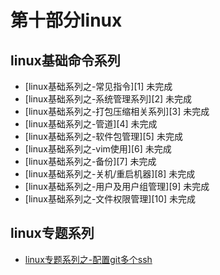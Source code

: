 # 第十部分linux
 

## linux基础命令系列

* [linux基础系列之-常见指令][1] 未完成
* [linux基础系列之-系统管理系列][2] 未完成
* [linux基础系列之-打包压缩相关系列][3] 未完成
* [linux基础系列之-管道][4] 未完成
* [linux基础系列之-软件包管理][5] 未完成
* [linux基础系列之-vim使用][6] 未完成
* [linux基础系列之-备份][7] 未完成
* [linux基础系列之-关机/重启机器][8] 未完成
* [linux基础系列之-用户及用户组管理][9] 未完成
* [linux基础系列之-文件权限管理][10] 未完成

## linux专题系列

* [linux专题系列之-配置git多个ssh][11]

[11]: https://github.com/MarsPen/-notes-summary/blob/master/linx/git.md